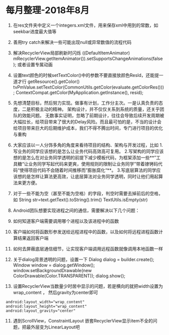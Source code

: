 # 每月整理-2018年8月

1. 在res文件夹中定义一个integers.xml文件，用来保存xml中用到的常数，如seekbar进度最大值等

2. 善用try catch来解决一些可能出现null或异常数值的流程代码

3. 解决RecyclerView局部刷新时闪烁
((DefaultItemAnimator) mRecyclerView.getItemAnimator()).setSupportsChangeAnimations(false);
或者设置专属动画

4. 设置text颜色的时候setTextColor()中的参数不要直接放颜色ResId，还能提一道才行 getResource().getColor()
tvPmValue.setTextColor(CommonUtils.getColor(evaluate.getColorRes()));
ContextCompat.getColor(MyApplication.getInstance(), resid);

5. 先想清楚目标，然后努力实现。做事有计划，工作分主次。一是认真负责的态度，二是积极主动的精神。
架构设计，并不仅仅关系到系统的质量，还关乎团队的效能问题。
无数事实证明，忽略了前期设计，往往会导致后续开发周期被大幅拉长，给项目带来了很大的Delay风险。而且最可怕的是，不当的设计会给项目带来巨大的后期维护成本，我们不得不腾出时间，专门进行项目的优化与重构

6. 大家应该以一人分饰多角的角度来看待项目的结构、架构与开发过程，比如
1.写业务的同学应该想的是怎么让业务代码高效高可复用。
2.写架构的同学应该想的是怎么在对业务同学透明的前提下减少模板代码，为框架添加一些**”工具糖“让业务同学写起代码来更爽，使用规则的限制让业务同学”带着镣铐码代码“使得项目代码不会随着时间推移而”膨胀腐化“**。
3.写底层算法的同学应该想的是怎样让算法更高效，让底层算法对业务同学透明，同时让他们用起算法来更方便。

7. 对于一些不能为空（甚至不能为空格）的字段，判空时需要去掉前后的空格，如
String str=text.getText().toString().trim()
TextUtils.isEmpty(str)

8. Android团队想要实现进程之间的通信，需要解决以下几个问题：
1.  如何知道客户端需要调用哪个进程以及该进程中的函数
2. 客户端如何将函数形参发送给远程进程中的函数，以及如何将远程进程函数计算结果返回客户端
3. 如何去屏蔽底层通信细节，让实现客户端调用远程函数就像调用本地函数一样

9. 关于dialog背景透明的问题，设置一下
Dialog dialog = builder.create();
Window window = dialog.getWindow();
window.setBackgroundDrawable(new ColorDrawable(Color.TRANSPARENT));
dialog.show();

10. 设置RecyclerView当数量少时居中显示的问题，若是横向的就把width设置为wrap_content ， 然后gravity为center即可
```
android:layout_width="wrap_content"
android:layout_height="wrap_content"
android:layout_gravity="center"
```

11. 遇到ScrollView，ConstraintLayout 嵌套RecyclerView显示item不全的问题，把最外层变为LinearLayout吧